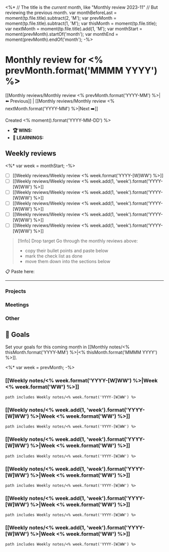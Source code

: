 <%*
  // The title is the _current_ month, like "Monthly review 2023-11"
  // But reviewing the previous month.
  var monthBeforeLast = moment(tp.file.title).subtract(2, 'M');
  var prevMonth = moment(tp.file.title).subtract(1, 'M');
  var thisMonth = moment(tp.file.title);
  var nextMonth = moment(tp.file.title).add(1, 'M');
  var monthStart = moment(prevMonth).startOf('month');
  var monthEnd = moment(prevMonth).endOf('month');
-%>
# Monthly review for <% prevMonth.format('MMMM YYYY') %>

[[Monthly reviews/Monthly review <% prevMonth.format('YYYY-MM') %>|⬅️ Previous]] | [[Monthly reviews/Monthly review <% nextMonth.format('YYYY-MM') %>|Next  ➡️]]

Created <% moment().format('YYYY-MM-DD') %>

- **🏆 WINS:** 
- **🧠 LEARNINGS:** 

## Weekly reviews

<%* var week = monthStart; -%>
- [ ] [[Weekly reviews/Weekly review <% week.format('YYYY-[W]WW') %>]]
- [ ] [[Weekly reviews/Weekly review <% week.add(1, 'week').format('YYYY-[W]WW') %>]]
- [ ] [[Weekly reviews/Weekly review <% week.add(1, 'week').format('YYYY-[W]WW') %>]]
- [ ] [[Weekly reviews/Weekly review <% week.add(1, 'week').format('YYYY-[W]WW') %>]]
- [ ] [[Weekly reviews/Weekly review <% week.add(1, 'week').format('YYYY-[W]WW') %>]]
- [ ] [[Weekly reviews/Weekly review <% week.add(1, 'week').format('YYYY-[W]WW') %>]]

> [!Info] Drop target
> Go through the monthly reviews above:
> * copy their bullet points and paste below
> * mark the check list as done
> * move them down into the sections below

📋 Paste here:

---

### Projects


### Meetings


### Other


## 🥅 Goals

Set your goals for this coming month in [[Monthly notes/<% thisMonth.format('YYYY-MM') %>|<% thisMonth.format('MMMM YYYY') %>]].

<%* var week = prevMonth; -%>
### [[Weekly notes/<% week.format('YYYY-[W]WW') %>|Week <% week.format('WW') %>]]
```tasks
path includes Weekly notes/<% week.format('YYYY-[W]WW') %>
```
### [[Weekly notes/<% week.add(1, 'week').format('YYYY-[W]WW') %>|Week <% week.format('WW') %>]]

```tasks
path includes Weekly notes/<% week.format('YYYY-[W]WW') %>
```
### [[Weekly notes/<% week.add(1, 'week').format('YYYY-[W]WW') %>|Week <% week.format('WW') %>]]

```tasks
path includes Weekly notes/<% week.format('YYYY-[W]WW') %>
```
### [[Weekly notes/<% week.add(1, 'week').format('YYYY-[W]WW') %>|Week <% week.format('WW') %>]]

```tasks
path includes Weekly notes/<% week.format('YYYY-[W]WW') %>
```
### [[Weekly notes/<% week.add(1, 'week').format('YYYY-[W]WW') %>|Week <% week.format('WW') %>]]

```tasks
path includes Weekly notes/<% week.format('YYYY-[W]WW') %>
```
### [[Weekly notes/<% week.add(1, 'week').format('YYYY-[W]WW') %>|Week <% week.format('WW') %>]]

```tasks
path includes Weekly notes/<% week.format('YYYY-[W]WW') %>
```
